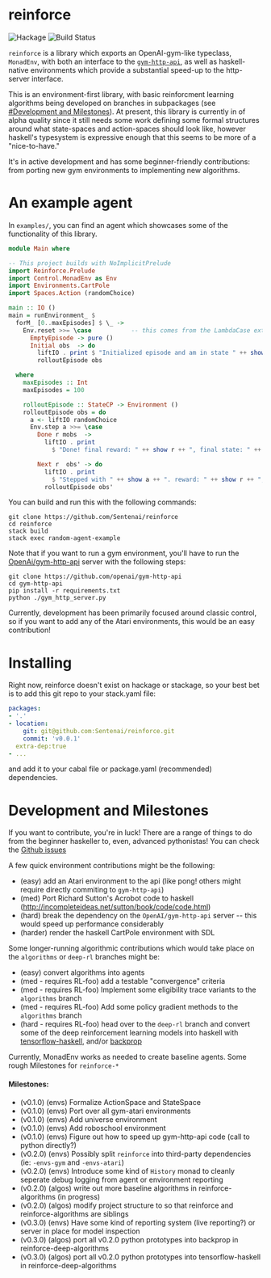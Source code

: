 reinforce
=============
![Hackage](https://img.shields.io/hackage/v/reinforce.svg)
![Build Status](https://travis-ci.org/Sentenai/reinforce.svg?branch=master)

`reinforce` is a library which exports an OpenAI-gym-like typeclass, `MonadEnv`, with both an interface to the [`gym-http-api`][gym-http], as well as haskell-native environments which provide a substantial speed-up to the http-server interface.

This is an environment-first library, with basic reinforcment learning algorithms being developed on branches in subpackages (see [#Development and Milestones](#development-and-milestones)).
At present, this library is currently in of alpha quality since it still needs some work defining some formal structures around what state-spaces and action-spaces should look like, however haskell's typesystem is expressive enough that this seems to be more of a "nice-to-have."

It's in active development and has some beginner-friendly contributions: from porting new gym environments to implementing new algorithms.

[gym-http]: https://github.com/openai/gym-http-api/

An example agent
=============

In `examples/`, you can find an agent which showcases some of the functionality of this library.

```haskell
module Main where

-- This project builds with NoImplicitPrelude
import Reinforce.Prelude
import Control.MonadEnv as Env
import Environments.CartPole
import Spaces.Action (randomChoice)

main :: IO ()
main = runEnvironment_ $
  forM_ [0..maxEpisodes] $ \_ ->
    Env.reset >>= \case           -- this comes from the LambdaCase extension
      EmptyEpisode -> pure ()
      Initial obs  -> do
        liftIO . print $ "Initialized episode and am in state " ++ show obs
        rolloutEpisode obs

  where
    maxEpisodes :: Int
    maxEpisodes = 100

    rolloutEpisode :: StateCP -> Environment ()
    rolloutEpisode obs = do
      a <- liftIO randomChoice
      Env.step a >>= \case
        Done r mobs  ->
          liftIO . print
            $ "Done! final reward: " ++ show r ++ ", final state: " ++ show mobs

        Next r  obs' -> do
          liftIO . print
            $ "Stepped with " ++ show a ++ ". reward: " ++ show r ++ ", next state: " ++ show obs'
          rolloutEpisode obs'
```

You can build and run this with the following commands:

```
git clone https://github.com/Sentenai/reinforce
cd reinforce
stack build
stack exec random-agent-example
```


Note that if you want to run a gym environment, you'll have to run the [OpenAi/gym-http-api][gym-http] server with the following steps:

```
git clone https://github.com/openai/gym-http-api
cd gym-http-api
pip install -r requirements.txt
python ./gym_http_server.py
```

Currently, development has been primarily focused around classic control, so if you want to add any of the Atari environments, this would be an easy contribution!

Installing
=============

Right now, reinforce doesn't exist on hackage or stackage, so your best bet is to add this git repo to your stack.yaml file:

```yaml
packages:
- '.'
- location:
    git: git@github.com:Sentenai/reinforce.git
    commit: 'v0.0.1'
  extra-dep:true
- ...
```

and add it to your cabal file or package.yaml (recommended) dependencies.


Development and Milestones
=============

If you want to contribute, you're in luck! There are a range of things to do from the beginner haskeller to, even, advanced pythonistas!
You can check the [Github issues](https://github.com/Sentenai/reinforce/issues)

A few quick environment contributions might be the following:
- (easy) add an Atari environment to the api (like pong! others might require directly commiting to `gym-http-api`)
- (med) Port Richard Sutton's Acrobot code to haskell (http://incompleteideas.net/sutton/book/code/code.html)
- (hard) break the dependency on the `OpenAI/gym-http-api` server -- this would speed up performance considerably
- (harder) render the haskell CartPole environment with SDL

Some longer-running algorithmic contributions which would take place on the `algorithms` or `deep-rl` branches might be:
- (easy) convert algorithms into agents
- (med - requires RL-foo) add a testable "convergence" criteria
- (med - requires RL-foo) Implement some eligibility trace variants to the `algorithms` branch
- (med - requires RL-foo) Add some policy gradient methods to the `algorithms` branch
- (hard - requires RL-foo) head over to the `deep-rl` branch and convert some of the deep reinforcement learning models into haskell with [tensorflow-haskell][tfhs], and/or [backprop][bp]

[tfhs]:https://github.com/tensorflow/haskell
[bp]:https://github.com/mstksg/backprop


Currently, MonadEnv works as needed to create baseline agents. Some rough Milestones for `reinforce-*`

#### Milestones:

+ (v0.1.0) (envs) Formalize ActionSpace and StateSpace
+ (v0.1.0) (envs) Port over all gym-atari environments
+ (v0.1.0) (envs) Add universe environment
+ (v0.1.0) (envs) Add roboschool environment
+ (v0.1.0) (envs) Figure out how to speed up gym-http-api code (call to python directly?)
+ (v0.2.0) (envs) Possibly split `reinforce` into third-party dependencies (ie: `-envs-gym` and `-envs-atari`)
+ (v0.2.0) (envs) Introduce some kind of `History` monad to cleanly seperate debug logging from agent or environment reporting
+ (v0.2.0) (algos) write out more baseline algorithms in reinforce-algorithms (in progress)
+ (v0.2.0) (algos) modify project structure to so that reinforce and reinforce-algorithms are siblings
+ (v0.3.0) (envs) Have some kind of reporting system (live reporting?) or server in place for model inspection
+ (v0.3.0) (algos) port all v0.2.0 python prototypes into backprop in reinforce-deep-algorithms
+ (v0.3.0) (algos) port all v0.2.0 python prototypes into tensorflow-haskell in reinforce-deep-algorithms

